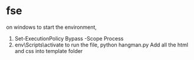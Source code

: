 # fse
on windows to start the environment, 
1. Set-ExecutionPolicy Bypass -Scope Process
2. env\Scripts\activate
to run the file, python hangman.py
Add all the html and css into template folder
